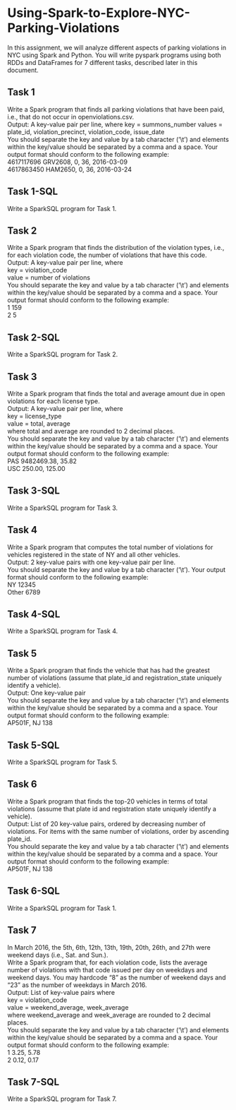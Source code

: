 # Using-Spark-to-Explore-NYC-Parking-Violations

In this assignment, we will analyze different aspects of parking violations in NYC using Spark and Python.
You will write pyspark programs using both RDDs and DataFrames for 7 different tasks, described later in this document.

## Task 1
Write a Spark program that finds all parking violations that have been paid, i.e., that do not occur in openviolations.csv.  
Output: A key-value pair per line, where
key = summons_number
values = plate_id, violation_precinct, violation_code, issue_date  
You should separate the key and value by a tab character (‘\t’) and elements within the key/value should be separated by a comma and a space. Your output format should conform to the following example:  
4617117696 GRV2608, 0, 36, 2016-03-09  
4617863450 HAM2650, 0, 36, 2016-03-24
## Task 1-SQL
Write a SparkSQL program for Task 1.

## Task 2
Write a Spark program that finds the distribution of the violation types, i.e., for each violation code, the number of violations that have this code.  
Output: A key-value pair per line, where  
key = violation_code  
value = number of violations  
You should separate the key and value by a tab character (‘\t’) and elements within the key/value should be separated by a comma and a space. Your output format should conform to the following example:  
1 159  
2 5
## Task 2-SQL
Write a SparkSQL program for Task 2.

## Task 3
Write a Spark program that finds the total and average amount due in open violations for each license type.  
Output: A key-value pair per line, where  
key = license_type  
value = total, average  
where total and average are rounded to 2 decimal places.  
You should separate the key and value by a tab character (‘\t’) and elements within the key/value should be separated by a comma and a space. Your output format should conform to the following example:  
PAS 9482469.38, 35.82  
USC 250.00, 125.00
## Task 3-SQL
Write a SparkSQL program for Task 3.

## Task 4
Write a Spark program that computes the total number of violations for vehicles registered in the state of NY and all other vehicles.  
Output: 2 key-value pairs with one key-value pair per line.  
You should separate the key and value by a tab character (‘\t’). Your output format should conform to the following example:  
NY 12345  
Other 6789
## Task 4-SQL
Write a SparkSQL program for Task 4.

## Task 5
Write a Spark program that finds the vehicle that has had the greatest number of violations (assume that plate_id and registration_state uniquely identify a vehicle).  
Output: One key-value pair  
You should separate the key and value by a tab character (‘\t’) and elements within the key/value should be separated by a comma and a space. Your output format should conform to the following example:  
AP501F, NJ 138
## Task 5-SQL
Write a SparkSQL program for Task 5.

## Task 6
Write a Spark program that finds the top-20 vehicles in terms of total violations (assume that plate id and registration state uniquely identify a vehicle).  
Output: List of 20 key-value pairs, ordered by decreasing number of violations. For items with the same number of violations, order by ascending plate_id.  
You should separate the key and value by a tab character (‘\t’) and elements within the key/value should be separated by a comma and a space. Your output format should conform to the following example:  
AP501F, NJ 138
## Task 6-SQL
Write a SparkSQL program for Task 1.

## Task 7
In March 2016, the 5th, 6th, 12th, 13th, 19th, 20th, 26th, and 27th were weekend days (i.e., Sat. and Sun.).  
Write a Spark program that, for each violation code, lists the average number of violations with that code issued per day on weekdays and weekend days. You may hardcode “8” as the number of weekend days and “23” as the number of weekdays in March 2016.  
Output: List of key-value pairs where  
key = violation_code  
value = weekend_average, week_average  
where weekend_average and week_average are rounded to 2 decimal places.  
You should separate the key and value by a tab character (‘\t’) and elements within the key/value should be separated by a comma and a space. Your output format should conform to the following example:  
1 3.25, 5.78  
2 0.12, 0.17
## Task 7-SQL
Write a SparkSQL program for Task 7.
